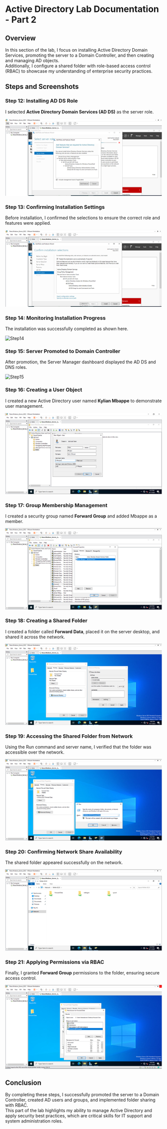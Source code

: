 # Active Directory Lab Documentation - Part 2

## Overview
In this section of the lab, I focus on installing Active Directory Domain Services, promoting the server to a Domain Controller, and then creating and managing AD objects.  
Additionally, I configure a shared folder with role-based access control (RBAC) to showcase my understanding of enterprise security practices.

## Steps and Screenshots

### Step 12: Installing AD DS Role

I selected **Active Directory Domain Services (AD DS)** as the server role. 

![Step12](./screenshots/For_Server_Roles_Active_Directory_Domain_Services_Is_Selected.PNG)

### Step 13: Confirming Installation Settings

Before installation, I confirmed the selections to ensure the correct role and features were applied.  

![Step13](./screenshots/Confirm_Installion_Selections_Page.PNG)

### Step 14: Monitoring Installation Progress

The installation was successfully completed as shown here. 

![Step14](/screenshots/Installation_Progress_Page_Showing_Installation_Succeeded_On_Rana-DC01.PNG)

### Step 15: Server Promoted to Domain Controller

After promotion, the Server Manager dashboard displayed the AD DS and DNS roles.  

![Step15](/screenshots/Server_Manager_Dashboard_After_Promoted_To_Domain_Controller_Showing_AD,DS_And_DNS.PNG)

### Step 16: Creating a User Object

I created a new Active Directory user named **Kylian Mbappe** to demonstrate user management.  

![Step16](./screenshots/Creating_New_Object(User)_Named_Kylian_Mbappe.PNG)

### Step 17: Group Membership Management

I created a security group named **Forward Group** and added Mbappe as a member.

![Step17](./screenshots/Forward_Group_Properties_Showing_Mbappe_Is_A_Member_Now.PNG)

### Step 18: Creating a Shared Folder

I created a folder called **Forward Data**, placed it on the server desktop, and shared it across the network.  

![Step18](./screenshots/Created_Forward-Data_Folder_On_Desktop_And_Then_Folder_Is_Shared_Using_Advanced_Sharing.PNG)

### Step 19: Accessing the Shared Folder from Network

Using the Run command and server name, I verified that the folder was accessible over the network.  

![Step19](./screenshots/Viewing_Shared_Folder_By_Using_Run_Command_And_Typing_Server_Name.PNG)

### Step 20: Confirming Network Share Availability

The shared folder appeared successfully on the network.  

![Step20](./screenshots/Network_Share_Showing_Folder_Is_Available_On_The_Network.PNG)

### Step 21: Applying Permissions via RBAC

Finally, I granted **Forward Group** permissions to the folder, ensuring secure access control.

![Step21](./screenshots/Forward_Group_Granted_Permission_For_Forward_Data_Folder_Displaying_RBAC.PNG)

## Conclusion

By completing these steps, I successfully promoted the server to a Domain Controller, created AD users and groups, and implemented folder sharing with RBAC.  
This part of the lab highlights my ability to manage Active Directory and apply security best practices, which are critical skills for IT support and system administration roles.
